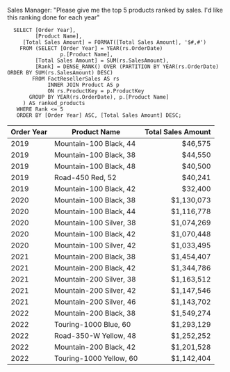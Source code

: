 
Sales Manager: "Please give me the top 5 products ranked by sales. I'd like this ranking done for each year"

```
  SELECT [Order Year],
         [Product Name],
	 [Total Sales Amount] = FORMAT([Total Sales Amount], '$#,#')
    FROM (SELECT [Order Year] = YEAR(rs.OrderDate)
                 p.[Product Name],
		 [Total Sales Amount] = SUM(rs.SalesAmount),
		 [Rank] = DENSE_RANK() OVER (PARTITION BY YEAR(rs.OrderDate) ORDER BY SUM(rs.SalesAmount) DESC)
	    FROM FactResellerSales AS rs
	         INNER JOIN Product AS p
	         ON rs.ProductKey = p.ProductKey
	   GROUP BY YEAR(rs.OrderDate), p.[Product Name]
	 ) AS ranked_products
   WHERE Rank <= 5
   ORDER BY [Order Year] ASC, [Total Sales Amount] DESC;
```
   
| Order Year | Product Name            | Total Sales Amount  |
|------------|-------------------------|--------------------:|
| 2019       | Mountain-100 Black, 44  |             $46,575 |
| 2019       | Mountain-100 Black, 38  |             $44,550 |
| 2019       | Mountain-100 Black, 48  |             $40,500 |
| 2019       | Road-450 Red, 52        |             $40,241 |
| 2019       | Mountain-100 Black, 42  |             $32,400 |
| 2020       | Mountain-100 Black, 38  |          $1,130,073 |
| 2020       | Mountain-100 Black, 44  |          $1,116,778 |
| 2020       | Mountain-100 Silver, 38 |          $1,074,269 |
| 2020       | Mountain-100 Black, 42  |          $1,070,448 |
| 2020       | Mountain-100 Silver, 42 |          $1,033,495 |
| 2021       | Mountain-200 Black, 38  |          $1,454,407 |
| 2021       | Mountain-200 Black, 42  |          $1,344,786 |
| 2021       | Mountain-200 Silver, 38 |          $1,163,512 |
| 2021       | Mountain-200 Silver, 42 |          $1,147,546 |
| 2021       | Mountain-200 Silver, 46 |          $1,143,702 |
| 2022       | Mountain-200 Black, 38  |          $1,549,274 |
| 2022       | Touring-1000 Blue, 60   |          $1,293,129 |
| 2022       | Road-350-W Yellow, 48   |          $1,252,252 |
| 2022       | Mountain-200 Black, 42  |          $1,201,528 |
| 2022       | Touring-1000 Yellow, 60 |          $1,142,404 |
   
